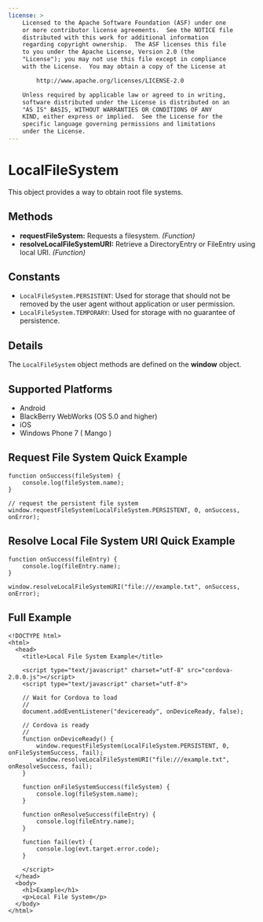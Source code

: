 ```yaml
---
license: >
    Licensed to the Apache Software Foundation (ASF) under one
    or more contributor license agreements.  See the NOTICE file
    distributed with this work for additional information
    regarding copyright ownership.  The ASF licenses this file
    to you under the Apache License, Version 2.0 (the
    "License"); you may not use this file except in compliance
    with the License.  You may obtain a copy of the License at

        http://www.apache.org/licenses/LICENSE-2.0

    Unless required by applicable law or agreed to in writing,
    software distributed under the License is distributed on an
    "AS IS" BASIS, WITHOUT WARRANTIES OR CONDITIONS OF ANY
    KIND, either express or implied.  See the License for the
    specific language governing permissions and limitations
    under the License.
---
```


LocalFileSystem
===============

This object provides a way to obtain root file systems.

Methods
----------

- __requestFileSystem:__ Requests a filesystem. _(Function)_
- __resolveLocalFileSystemURI:__ Retrieve a DirectoryEntry or FileEntry using local URI. _(Function)_

Constants
---------

- `LocalFileSystem.PERSISTENT`: Used for storage that should not be removed by the user agent without application or user permission.
- `LocalFileSystem.TEMPORARY`: Used for storage with no guarantee of persistence.

Details
-------

The `LocalFileSystem` object methods are defined on the __window__ object.

Supported Platforms
-------------------

- Android
- BlackBerry WebWorks (OS 5.0 and higher)
- iOS
- Windows Phone 7 ( Mango )

Request File System Quick Example
---------------------------------

	function onSuccess(fileSystem) {
		console.log(fileSystem.name);
	}
	
	// request the persistent file system
	window.requestFileSystem(LocalFileSystem.PERSISTENT, 0, onSuccess, onError);

Resolve Local File System URI Quick Example
-------------------------------------------

	function onSuccess(fileEntry) {
		console.log(fileEntry.name);
	}

	window.resolveLocalFileSystemURI("file:///example.txt", onSuccess, onError);
	
Full Example
------------


    <!DOCTYPE html>
    <html>
      <head>
        <title>Local File System Example</title>

        <script type="text/javascript" charset="utf-8" src="cordova-2.0.0.js"></script>
        <script type="text/javascript" charset="utf-8">

        // Wait for Cordova to load
        //
        document.addEventListener("deviceready", onDeviceReady, false);

        // Cordova is ready
        //
        function onDeviceReady() {
			window.requestFileSystem(LocalFileSystem.PERSISTENT, 0, onFileSystemSuccess, fail);
			window.resolveLocalFileSystemURI("file:///example.txt", onResolveSuccess, fail);
        }

		function onFileSystemSuccess(fileSystem) {
			console.log(fileSystem.name);
		}

		function onResolveSuccess(fileEntry) {
			console.log(fileEntry.name);
		}
		
		function fail(evt) {
			console.log(evt.target.error.code);
		}
		
        </script>
      </head>
      <body>
        <h1>Example</h1>
        <p>Local File System</p>
      </body>
    </html>
